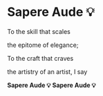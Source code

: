 # Sapere Aude 💡

  To the skill that scales
  
  the epitome of elegance;
  
  To the craft that craves
  
  the artistry of an artist, I say
  
  **Sapere Aude 💡 Sapere Aude 💡**
